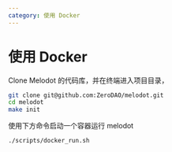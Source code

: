 ```yaml
---
category: 使用 Docker
---
```


# 使用 Docker

Clone Melodot 的代码库，并在终端进入项目目录，

```bash
git clone git@github.com:ZeroDAO/melodot.git
cd melodot
make init
```

使用下方命令启动一个容器运行 melodot

```bash
./scripts/docker_run.sh
```
